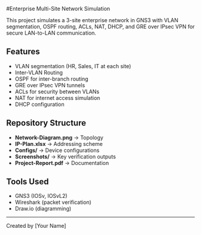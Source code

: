 #Enterprise Multi-Site Network Simulation

This project simulates a 3-site enterprise network in GNS3 with VLAN segmentation, OSPF routing, ACLs, NAT, DHCP, and GRE over IPsec VPN for secure LAN-to-LAN communication.

## Features
- VLAN segmentation (HR, Sales, IT at each site)
- Inter-VLAN Routing
- OSPF for inter-branch routing
- GRE over IPsec VPN tunnels
- ACLs for security between VLANs
- NAT for internet access simulation
- DHCP configuration

## Repository Structure
- **Network-Diagram.png** → Topology
- **IP-Plan.xlsx** → Addressing scheme
- **Configs/** → Device configurations
- **Screenshots/** → Key verification outputs
- **Project-Report.pdf** → Documentation

## Tools Used
- GNS3 (IOSv, IOSvL2)
- Wireshark (packet verification)
- Draw.io (diagramming)

---
Created by [Your Name]
